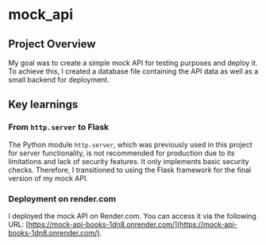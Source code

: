 # mock_api

## Project Overview
My goal was to create a simple mock API for testing purposes and deploy it. To achieve this, I created a database file containing the API data as well as a small backend for deployment.

## Key learnings
### From `http.server` to Flask
The Python module `http.server`, which was previously used in this project for server functionality, is not recommended for production due to its limitations and lack of security features. It only implements basic security checks. Therefore, I transitioned to using the Flask framework for the final version of my mock API.

### Deployment on render.com
I deployed the mock API on Render.com. You can access it via the following URL: [https://mock-api-books-1dn8.onrender.com/](https://mock-api-books-1dn8.onrender.com/).




